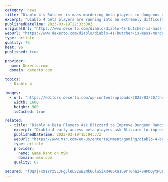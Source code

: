 ```yaml
---
category: news
title: "Diablo 4’s Butcher is mass murdering beta players in dungeons due to a rare random encounter"
excerpt: "Diablo 4 beta players are running into an extremely difficult enemy within their dungeons, causing them to be butchered en masse."
publishedDateTime: 2023-03-19T22:33:00Z
originalUrl: "https://www.dexerto.com/diablo/diablo-4s-butcher-is-mass-murdering-beta-players-in-dungeons-due-to-a-rare-random-encounter-2090651/"
webUrl: "https://www.dexerto.com/diablo/diablo-4s-butcher-is-mass-murdering-beta-players-in-dungeons-due-to-a-rare-random-encounter-2090651/"
type: article
quality: 76
heat: 96
published: true

provider:
  name: Dexerto.com
  domain: dexerto.com

topics:
  - Diablo 4

images:
  - url: "https://editors.dexerto.com/wp-content/uploads/2023/03/20/the-butcher-image.jpeg"
    width: 1600
    height: 900
    isCached: true

related:
  - title: "Diablo 4 Beta Players Ask Blizzard to Improve Dungeon Randomization"
    excerpt: "Diablo 4 early access beta players ask Blizzard to improve Dungeon randomization, criticizing floor layout and puzzle restrictions."
    publishedDateTime: 2023-03-19T15:04:37Z
    webUrl: "https://www.msn.com/en-us/entertainment/gaming/diablo-4-beta-players-ask-blizzard-to-improve-dungeon-randomization/ar-AA18PrbA"
    type: article
    provider:
      name: Game Rant on MSN
      domain: msn.com
    quality: 67

secured: "fOqXjFc91YrzSLJFgJlnLS2wBZNk6Llw5iXR486Xa1u9rT0na2+8HPDOytHUEjo4OfSDDWrc6+Pr0ylCvHjoDIXXyQyOq6GLBxNoVscfRgpeSr3gv0e/PEC8uVR09s+Nnp3sMXsMt3aKaA0CKBqFEmM2moCfdAWWunIIibFRxWG28oVGJ9t8unqKGG9npc8jsgWjAKoHz2UFd9nb1zFcmD5Zu+6L5ITeg2Fbx/a/eDYgFLznT9ebCji/jtYfQ7OYtJRVfY0knAEyIdIIxzQ+skJpUEdyjcEPSWvda8TLy0nRu6t7qnS4itnUZ8PH9R9agOuf/i0Sjbs00o3+92Sbp0VpWwDMTwo2N+/LYyZcKzY=;JvgwhWuBIYdznGXFP6Zb7g=="
---
```


